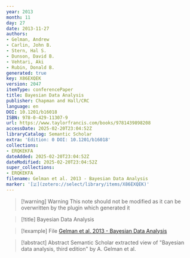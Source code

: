```yaml
---
year: 2013
month: 11
day: 27
date: 2013-11-27
authors:
- Gelman, Andrew
- Carlin, John B.
- Stern, Hal S.
- Dunson, David B.
- Vehtari, Aki
- Rubin, Donald B.
generated: true
key: X86EXQEK
version: 2047
itemType: conferencePaper
title: Bayesian Data Analysis
publisher: Chapman and Hall/CRC
language: en
DOI: 10.1201/b16018
ISBN: 978-0-429-11307-9
url: https://www.taylorfrancis.com/books/9781439898208
accessDate: 2025-02-20T23:04:52Z
libraryCatalog: Semantic Scholar
extra: 'Edition: 0 DOI: 10.1201/b16018'
collections:
- ERQKEKFA
dateAdded: 2025-02-20T23:04:52Z
dateModified: 2025-02-20T23:04:52Z
super_collections:
- ERQKEKFA
filename: Gelman et al. 2013 - Bayesian Data Analysis
marker: '[🇿](zotero://select/library/items/X86EXQEK)'
---
```



 > 
 > \[!warning\] Warning
 > This note should not be modified as it can be overwritten by the plugin which generated it

 > 
 > \[!title\] Bayesian Data Analysis

 > 
 > \[!example\] File
 > [Gelman et al. 2013 - Bayesian Data Analysis](Gelman%20et%20al.%202013%20-%20Bayesian%20Data%20Analysis.pdf)

 > 
 > \[!abstract\] Abstract
 > Semantic Scholar extracted view of "Bayesian data analysis, third edition" by A. Gelman et al.

